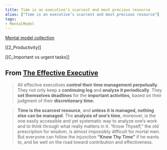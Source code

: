 ```yaml
---
title: Time is an executive’s scarcest and most precious resource
alias: ["Time is an executive’s scarcest and most precious resource"]
tags:
- MentalModel
---
```

[Mental model collection](notes/Mental%20model%20collection.md)

[[2_Productivity]]

[[C_Important vs urgent tasks]]

## From [The Effective Executive](notes/B_The%20Effective%20Executive.md)
> All effective executives **control their time management perpetually**. They not only keep a **continuing log** and **analyze it periodically**. They **set themselves deadlines** for the **important activities,** based on their judgment of their **discretionary time.**

> **Time is the scarcest resource**, and **unless it is managed, nothing else can be managed**. The **analysis of one’s time**, moreover, is the one easily accessible and yet systematic way to analyze one’s work and to think through what really matters in it. “Know Thyself,” the old prescription for wisdom, is almost impossibly difficult for mortal men. But everyone can follow the injunction **“Know Thy Time”** if he wants to, and be well on the road toward contribution and effectiveness.